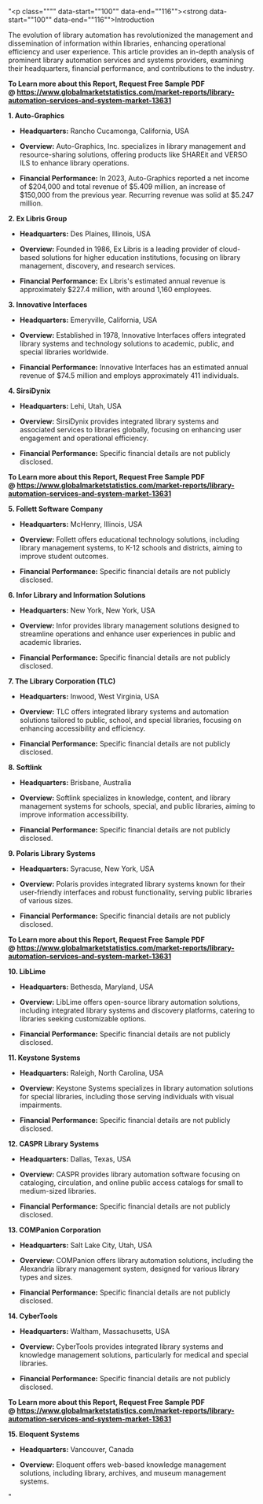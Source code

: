 "<p class="""" data-start=""100"" data-end=""116""><strong data-start=""100"" data-end=""116"">Introduction</strong></p>
<p class="""" data-start=""118"" data-end=""237""><span class=""relative -mx-px my-[-0.2rem] rounded-sm px-px py-[0.2rem]"">The evolution of library automation has revolutionized the management and dissemination of information within libraries, enhancing operational efficiency and user experience.</span> <span class=""relative -mx-px my-[-0.2rem] rounded-sm px-px py-[0.2rem]"">This article provides an in-depth analysis of prominent library automation services and systems providers, examining their headquarters, financial performance, and contributions to the industry.</span></p>
<p class="""" data-start=""118"" data-end=""237""><span class=""relative -mx-px my-[-0.2rem] rounded-sm px-px py-[0.2rem]""><strong>To Learn more about this Report, Request Free Sample PDF @&nbsp;<a href=""https://www.globalmarketstatistics.com/market-reports/library-automation-services-and-system-market-13631"">https://www.globalmarketstatistics.com/market-reports/library-automation-services-and-system-market-13631</a></strong></span></p>
<p class="""" data-start=""239"" data-end=""259""><strong data-start=""239"" data-end=""259"">1. Auto-Graphics</strong></p>
<ul data-start=""261"" data-end=""613"">
<li class="""" data-start=""261"" data-end=""362"">
<p class="""" data-start=""263"" data-end=""362""><strong data-start=""263"" data-end=""280"">Headquarters:</strong> <span class=""relative -mx-px my-[-0.2rem] rounded-sm px-px py-[0.2rem]"">Rancho Cucamonga, California, USA</span></p>
</li>
<li class="""" data-start=""363"" data-end=""460"">
<p class="""" data-start=""365"" data-end=""460""><strong data-start=""365"" data-end=""378"">Overview:</strong> <span class=""relative -mx-px my-[-0.2rem] rounded-sm px-px py-[0.2rem]"">Auto-Graphics, Inc. specializes in library management and resource-sharing solutions, offering products like SHAREit and VERSO ILS to enhance library operations.</span></p>
</li>
<li class="""" data-start=""461"" data-end=""613"">
<p class="""" data-start=""463"" data-end=""613""><strong data-start=""463"" data-end=""489"">Financial Performance:</strong> <span class=""relative -mx-px my-[-0.2rem] rounded-sm px-px py-[0.2rem]"">In 2023, Auto-Graphics reported a net income of $204,000 and total revenue of $5.409 million, an increase of $150,000 from the previous year. Recurring revenue was solid at $5.247 million.</span></p>
</li>
</ul>
<p class="""" data-start=""615"" data-end=""637""><strong data-start=""615"" data-end=""637"">2. Ex Libris Group</strong></p>
<ul data-start=""639"" data-end=""1001"">
<li class="""" data-start=""639"" data-end=""744"">
<p class="""" data-start=""641"" data-end=""744""><strong data-start=""641"" data-end=""658"">Headquarters:</strong> <span class=""relative -mx-px my-[-0.2rem] rounded-sm px-px py-[0.2rem]"">Des Plaines, Illinois, USA</span></p>
</li>
<li class="""" data-start=""745"" data-end=""846"">
<p class="""" data-start=""747"" data-end=""846""><strong data-start=""747"" data-end=""760"">Overview:</strong> <span class=""relative -mx-px my-[-0.2rem] rounded-sm px-px py-[0.2rem]"">Founded in 1986, Ex Libris is a leading provider of cloud-based solutions for higher education institutions, focusing on library management, discovery, and research services.</span></p>
</li>
<li class="""" data-start=""847"" data-end=""1001"">
<p class="""" data-start=""849"" data-end=""1001""><strong data-start=""849"" data-end=""875"">Financial Performance:</strong> <span class=""relative -mx-px my-[-0.2rem] rounded-sm px-px py-[0.2rem]"">Ex Libris's estimated annual revenue is approximately $227.4 million, with around 1,160 employees.</span></p>
</li>
</ul>
<p class="""" data-start=""1003"" data-end=""1031""><strong data-start=""1003"" data-end=""1031"">3. Innovative Interfaces</strong></p>
<ul data-start=""1033"" data-end=""1395"">
<li class="""" data-start=""1033"" data-end=""1138"">
<p class="""" data-start=""1035"" data-end=""1138""><strong data-start=""1035"" data-end=""1052"">Headquarters:</strong> <span class=""relative -mx-px my-[-0.2rem] rounded-sm px-px py-[0.2rem]"">Emeryville, California, USA</span></p>
</li>
<li class="""" data-start=""1139"" data-end=""1240"">
<p class="""" data-start=""1141"" data-end=""1240""><strong data-start=""1141"" data-end=""1154"">Overview:</strong> <span class=""relative -mx-px my-[-0.2rem] rounded-sm px-px py-[0.2rem]"">Established in 1978, Innovative Interfaces offers integrated library systems and technology solutions to academic, public, and special libraries worldwide.</span></p>
</li>
<li class="""" data-start=""1241"" data-end=""1395"">
<p class="""" data-start=""1243"" data-end=""1395""><strong data-start=""1243"" data-end=""1269"">Financial Performance:</strong> <span class=""relative -mx-px my-[-0.2rem] rounded-sm px-px py-[0.2rem]"">Innovative Interfaces has an estimated annual revenue of $74.5 million and employs approximately 411 individuals.</span></p>
</li>
</ul>
<p class="""" data-start=""1397"" data-end=""1414""><strong data-start=""1397"" data-end=""1414"">4. SirsiDynix</strong></p>
<ul data-start=""1416"" data-end=""1738"">
<li class="""" data-start=""1416"" data-end=""1521"">
<p class="""" data-start=""1418"" data-end=""1521""><strong data-start=""1418"" data-end=""1435"">Headquarters:</strong> <span class=""relative -mx-px my-[-0.2rem] rounded-sm px-px py-[0.2rem]"">Lehi, Utah, USA</span></p>
</li>
<li class="""" data-start=""1522"" data-end=""1623"">
<p class="""" data-start=""1524"" data-end=""1623""><strong data-start=""1524"" data-end=""1537"">Overview:</strong> <span class=""relative -mx-px my-[-0.2rem] rounded-sm px-px py-[0.2rem]"">SirsiDynix provides integrated library systems and associated services to libraries globally, focusing on enhancing user engagement and operational efficiency.</span></p>
</li>
<li class="""" data-start=""1624"" data-end=""1738"">
<p class="""" data-start=""1626"" data-end=""1738""><strong data-start=""1626"" data-end=""1652"">Financial Performance:</strong> <span class=""relative -mx-px my-[-0.2rem] rounded-sm px-px py-[0.2rem]"">Specific financial details are not publicly disclosed.</span></p>
</li>
</ul>
<p><span class=""relative -mx-px my-[-0.2rem] rounded-sm px-px py-[0.2rem]""><strong>To Learn more about this Report, Request Free Sample PDF @&nbsp;<a href=""https://www.globalmarketstatistics.com/market-reports/library-automation-services-and-system-market-13631"">https://www.globalmarketstatistics.com/market-reports/library-automation-services-and-system-market-13631</a></strong></span></p>
<p class="""" data-start=""1740"" data-end=""1771""><strong data-start=""1740"" data-end=""1771"">5. Follett Software Company</strong></p>
<ul data-start=""1773"" data-end=""2095"">
<li class="""" data-start=""1773"" data-end=""1878"">
<p class="""" data-start=""1775"" data-end=""1878""><strong data-start=""1775"" data-end=""1792"">Headquarters:</strong> <span class=""relative -mx-px my-[-0.2rem] rounded-sm px-px py-[0.2rem]"">McHenry, Illinois, USA</span></p>
</li>
<li class="""" data-start=""1879"" data-end=""1980"">
<p class="""" data-start=""1881"" data-end=""1980""><strong data-start=""1881"" data-end=""1894"">Overview:</strong> <span class=""relative -mx-px my-[-0.2rem] rounded-sm px-px py-[0.2rem]"">Follett offers educational technology solutions, including library management systems, to K-12 schools and districts, aiming to improve student outcomes.</span></p>
</li>
<li class="""" data-start=""1981"" data-end=""2095"">
<p class="""" data-start=""1983"" data-end=""2095""><strong data-start=""1983"" data-end=""2009"">Financial Performance:</strong> <span class=""relative -mx-px my-[-0.2rem] rounded-sm px-px py-[0.2rem]"">Specific financial details are not publicly disclosed.</span></p>
</li>
</ul>
<p class="""" data-start=""2097"" data-end=""2143""><strong data-start=""2097"" data-end=""2143"">6. Infor Library and Information Solutions</strong></p>
<ul data-start=""2145"" data-end=""2467"">
<li class="""" data-start=""2145"" data-end=""2250"">
<p class="""" data-start=""2147"" data-end=""2250""><strong data-start=""2147"" data-end=""2164"">Headquarters:</strong> <span class=""relative -mx-px my-[-0.2rem] rounded-sm px-px py-[0.2rem]"">New York, New York, USA</span></p>
</li>
<li class="""" data-start=""2251"" data-end=""2352"">
<p class="""" data-start=""2253"" data-end=""2352""><strong data-start=""2253"" data-end=""2266"">Overview:</strong> <span class=""relative -mx-px my-[-0.2rem] rounded-sm px-px py-[0.2rem]"">Infor provides library management solutions designed to streamline operations and enhance user experiences in public and academic libraries.</span></p>
</li>
<li class="""" data-start=""2353"" data-end=""2467"">
<p class="""" data-start=""2355"" data-end=""2467""><strong data-start=""2355"" data-end=""2381"">Financial Performance:</strong> <span class=""relative -mx-px my-[-0.2rem] rounded-sm px-px py-[0.2rem]"">Specific financial details are not publicly disclosed.</span></p>
</li>
</ul>
<p class="""" data-start=""2469"" data-end=""2505""><strong data-start=""2469"" data-end=""2505"">7. The Library Corporation (TLC)</strong></p>
<ul data-start=""2507"" data-end=""2829"">
<li class="""" data-start=""2507"" data-end=""2612"">
<p class="""" data-start=""2509"" data-end=""2612""><strong data-start=""2509"" data-end=""2526"">Headquarters:</strong> <span class=""relative -mx-px my-[-0.2rem] rounded-sm px-px py-[0.2rem]"">Inwood, West Virginia, USA</span></p>
</li>
<li class="""" data-start=""2613"" data-end=""2714"">
<p class="""" data-start=""2615"" data-end=""2714""><strong data-start=""2615"" data-end=""2628"">Overview:</strong> <span class=""relative -mx-px my-[-0.2rem] rounded-sm px-px py-[0.2rem]"">TLC offers integrated library systems and automation solutions tailored to public, school, and special libraries, focusing on enhancing accessibility and efficiency.</span></p>
</li>
<li class="""" data-start=""2715"" data-end=""2829"">
<p class="""" data-start=""2717"" data-end=""2829""><strong data-start=""2717"" data-end=""2743"">Financial Performance:</strong> <span class=""relative -mx-px my-[-0.2rem] rounded-sm px-px py-[0.2rem]"">Specific financial details are not publicly disclosed.</span></p>
</li>
</ul>
<p class="""" data-start=""2831"" data-end=""2846""><strong data-start=""2831"" data-end=""2846"">8. Softlink</strong></p>
<ul data-start=""2848"" data-end=""3170"">
<li class="""" data-start=""2848"" data-end=""2953"">
<p class="""" data-start=""2850"" data-end=""2953""><strong data-start=""2850"" data-end=""2867"">Headquarters:</strong> <span class=""relative -mx-px my-[-0.2rem] rounded-sm px-px py-[0.2rem]"">Brisbane, Australia</span></p>
</li>
<li class="""" data-start=""2954"" data-end=""3055"">
<p class="""" data-start=""2956"" data-end=""3055""><strong data-start=""2956"" data-end=""2969"">Overview:</strong> <span class=""relative -mx-px my-[-0.2rem] rounded-sm px-px py-[0.2rem]"">Softlink specializes in knowledge, content, and library management systems for schools, special, and public libraries, aiming to improve information accessibility.</span></p>
</li>
<li class="""" data-start=""3056"" data-end=""3170"">
<p class="""" data-start=""3058"" data-end=""3170""><strong data-start=""3058"" data-end=""3084"">Financial Performance:</strong> <span class=""relative -mx-px my-[-0.2rem] rounded-sm px-px py-[0.2rem]"">Specific financial details are not publicly disclosed.</span></p>
</li>
</ul>
<p class="""" data-start=""3172"" data-end=""3202""><strong data-start=""3172"" data-end=""3202"">9. Polaris Library Systems</strong></p>
<ul data-start=""3204"" data-end=""3526"">
<li class="""" data-start=""3204"" data-end=""3309"">
<p class="""" data-start=""3206"" data-end=""3309""><strong data-start=""3206"" data-end=""3223"">Headquarters:</strong> <span class=""relative -mx-px my-[-0.2rem] rounded-sm px-px py-[0.2rem]"">Syracuse, New York, USA</span></p>
</li>
<li class="""" data-start=""3310"" data-end=""3411"">
<p class="""" data-start=""3312"" data-end=""3411""><strong data-start=""3312"" data-end=""3325"">Overview:</strong> <span class=""relative -mx-px my-[-0.2rem] rounded-sm px-px py-[0.2rem]"">Polaris provides integrated library systems known for their user-friendly interfaces and robust functionality, serving public libraries of various sizes.</span></p>
</li>
<li class="""" data-start=""3412"" data-end=""3526"">
<p class="""" data-start=""3414"" data-end=""3526""><strong data-start=""3414"" data-end=""3440"">Financial Performance:</strong> <span class=""relative -mx-px my-[-0.2rem] rounded-sm px-px py-[0.2rem]"">Specific financial details are not publicly disclosed.</span></p>
</li>
</ul>
<p><span class=""relative -mx-px my-[-0.2rem] rounded-sm px-px py-[0.2rem]""><strong>To Learn more about this Report, Request Free Sample PDF @&nbsp;<a href=""https://www.globalmarketstatistics.com/market-reports/library-automation-services-and-system-market-13631"">https://www.globalmarketstatistics.com/market-reports/library-automation-services-and-system-market-13631</a></strong></span></p>
<p class="""" data-start=""3528"" data-end=""3543""><strong data-start=""3528"" data-end=""3543"">10. LibLime</strong></p>
<ul data-start=""3545"" data-end=""3867"">
<li class="""" data-start=""3545"" data-end=""3650"">
<p class="""" data-start=""3547"" data-end=""3650""><strong data-start=""3547"" data-end=""3564"">Headquarters:</strong> <span class=""relative -mx-px my-[-0.2rem] rounded-sm px-px py-[0.2rem]"">Bethesda, Maryland, USA</span></p>
</li>
<li class="""" data-start=""3651"" data-end=""3752"">
<p class="""" data-start=""3653"" data-end=""3752""><strong data-start=""3653"" data-end=""3666"">Overview:</strong> <span class=""relative -mx-px my-[-0.2rem] rounded-sm px-px py-[0.2rem]"">LibLime offers open-source library automation solutions, including integrated library systems and discovery platforms, catering to libraries seeking customizable options.</span></p>
</li>
<li class="""" data-start=""3753"" data-end=""3867"">
<p class="""" data-start=""3755"" data-end=""3867""><strong data-start=""3755"" data-end=""3781"">Financial Performance:</strong> <span class=""relative -mx-px my-[-0.2rem] rounded-sm px-px py-[0.2rem]"">Specific financial details are not publicly disclosed.</span></p>
</li>
</ul>
<p class="""" data-start=""3869"" data-end=""3893""><strong data-start=""3869"" data-end=""3893"">11. Keystone Systems</strong></p>
<ul data-start=""3895"" data-end=""4217"">
<li class="""" data-start=""3895"" data-end=""4000"">
<p class="""" data-start=""3897"" data-end=""4000""><strong data-start=""3897"" data-end=""3914"">Headquarters:</strong> <span class=""relative -mx-px my-[-0.2rem] rounded-sm px-px py-[0.2rem]"">Raleigh, North Carolina, USA</span></p>
</li>
<li class="""" data-start=""4001"" data-end=""4102"">
<p class="""" data-start=""4003"" data-end=""4102""><strong data-start=""4003"" data-end=""4016"">Overview:</strong> <span class=""relative -mx-px my-[-0.2rem] rounded-sm px-px py-[0.2rem]"">Keystone Systems specializes in library automation solutions for special libraries, including those serving individuals with visual impairments.</span></p>
</li>
<li class="""" data-start=""4103"" data-end=""4217"">
<p class="""" data-start=""4105"" data-end=""4217""><strong data-start=""4105"" data-end=""4131"">Financial Performance:</strong> <span class=""relative -mx-px my-[-0.2rem] rounded-sm px-px py-[0.2rem]"">Specific financial details are not publicly disclosed.</span></p>
</li>
</ul>
<p class="""" data-start=""4219"" data-end=""4248""><strong data-start=""4219"" data-end=""4248"">12. CASPR Library Systems</strong></p>
<ul data-start=""4250"" data-end=""4572"">
<li class="""" data-start=""4250"" data-end=""4355"">
<p class="""" data-start=""4252"" data-end=""4355""><strong data-start=""4252"" data-end=""4269"">Headquarters:</strong> <span class=""relative -mx-px my-[-0.2rem] rounded-sm px-px py-[0.2rem]"">Dallas, Texas, USA</span></p>
</li>
<li class="""" data-start=""4356"" data-end=""4457"">
<p class="""" data-start=""4358"" data-end=""4457""><strong data-start=""4358"" data-end=""4371"">Overview:</strong> <span class=""relative -mx-px my-[-0.2rem] rounded-sm px-px py-[0.2rem]"">CASPR provides library automation software focusing on cataloging, circulation, and online public access catalogs for small to medium-sized libraries.</span></p>
</li>
<li class="""" data-start=""4458"" data-end=""4572"">
<p class="""" data-start=""4460"" data-end=""4572""><strong data-start=""4460"" data-end=""4486"">Financial Performance:</strong> <span class=""relative -mx-px my-[-0.2rem] rounded-sm px-px py-[0.2rem]"">Specific financial details are not publicly disclosed.</span></p>
</li>
</ul>
<p class="""" data-start=""4574"" data-end=""4603""><strong data-start=""4574"" data-end=""4603"">13. COMPanion Corporation</strong></p>
<ul data-start=""4605"" data-end=""4927"">
<li class="""" data-start=""4605"" data-end=""4710"">
<p class="""" data-start=""4607"" data-end=""4710""><strong data-start=""4607"" data-end=""4624"">Headquarters:</strong> <span class=""relative -mx-px my-[-0.2rem] rounded-sm px-px py-[0.2rem]"">Salt Lake City, Utah, USA</span></p>
</li>
<li class="""" data-start=""4711"" data-end=""4812"">
<p class="""" data-start=""4713"" data-end=""4812""><strong data-start=""4713"" data-end=""4726"">Overview:</strong> <span class=""relative -mx-px my-[-0.2rem] rounded-sm px-px py-[0.2rem]"">COMPanion offers library automation solutions, including the Alexandria library management system, designed for various library types and sizes.</span></p>
</li>
<li class="""" data-start=""4813"" data-end=""4927"">
<p class="""" data-start=""4815"" data-end=""4927""><strong data-start=""4815"" data-end=""4841"">Financial Performance:</strong> <span class=""relative -mx-px my-[-0.2rem] rounded-sm px-px py-[0.2rem]"">Specific financial details are not publicly disclosed.</span></p>
</li>
</ul>
<p class="""" data-start=""4929"" data-end=""4947""><strong data-start=""4929"" data-end=""4947"">14. CyberTools</strong></p>
<ul data-start=""4949"" data-end=""5271"">
<li class="""" data-start=""4949"" data-end=""5054"">
<p class="""" data-start=""4951"" data-end=""5054""><strong data-start=""4951"" data-end=""4968"">Headquarters:</strong> <span class=""relative -mx-px my-[-0.2rem] rounded-sm px-px py-[0.2rem]"">Waltham, Massachusetts, USA</span></p>
</li>
<li class="""" data-start=""5055"" data-end=""5156"">
<p class="""" data-start=""5057"" data-end=""5156""><strong data-start=""5057"" data-end=""5070"">Overview:</strong> <span class=""relative -mx-px my-[-0.2rem] rounded-sm px-px py-[0.2rem]"">CyberTools provides integrated library systems and knowledge management solutions, particularly for medical and special libraries.</span></p>
</li>
<li class="""" data-start=""5157"" data-end=""5271"">
<p class="""" data-start=""5159"" data-end=""5271""><strong data-start=""5159"" data-end=""5185"">Financial Performance:</strong> <span class=""relative -mx-px my-[-0.2rem] rounded-sm px-px py-[0.2rem]"">Specific financial details are not publicly disclosed.</span></p>
</li>
</ul>
<p><span class=""relative -mx-px my-[-0.2rem] rounded-sm px-px py-[0.2rem]""><strong>To Learn more about this Report, Request Free Sample PDF @&nbsp;<a href=""https://www.globalmarketstatistics.com/market-reports/library-automation-services-and-system-market-13631"">https://www.globalmarketstatistics.com/market-reports/library-automation-services-and-system-market-13631</a></strong></span></p>
<p class="""" data-start=""5273"" data-end=""5297""><strong data-start=""5273"" data-end=""5297"">15. Eloquent Systems</strong></p>
<ul data-start=""5299"" data-end=""5537"">
<li class="""" data-start=""5299"" data-end=""5404"">
<p class="""" data-start=""5301"" data-end=""5404""><strong data-start=""5301"" data-end=""5318"">Headquarters:</strong> <span class=""relative -mx-px my-[-0.2rem] rounded-sm px-px py-[0.2rem]"">Vancouver, Canada</span></p>
</li>
<li class="""" data-start=""5405"" data-end=""5537"">
<p class="""" data-start=""5407"" data-end=""5537""><strong data-start=""5407"" data-end=""5420"">Overview:</strong> Eloquent offers web-based knowledge management solutions, including library, archives, and museum management systems.</p>
</li>
</ul>"
